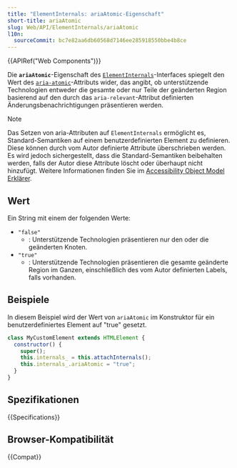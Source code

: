 ```yaml
---
title: "ElementInternals: ariaAtomic-Eigenschaft"
short-title: ariaAtomic
slug: Web/API/ElementInternals/ariaAtomic
l10n:
  sourceCommit: bc7e82aa6db60568d7146ee285918550bbe4b8ce
---
```


{{APIRef("Web Components")}}

Die **`ariaAtomic`**-Eigenschaft des [`ElementInternals`](/de/docs/Web/API/ElementInternals)-Interfaces spiegelt den Wert des [`aria-atomic`](/de/docs/Web/Accessibility/ARIA/Attributes/aria-atomic)-Attributs wider, das angibt, ob unterstützende Technologien entweder die gesamte oder nur Teile der geänderten Region basierend auf den durch das `aria-relevant`-Attribut definierten Änderungsbenachrichtigungen präsentieren werden.

> [!NOTE]
> Das Setzen von aria-Attributen auf `ElementInternals` ermöglicht es, Standard-Semantiken auf einem benutzerdefinierten Element zu definieren. Diese können durch vom Autor definierte Attribute überschrieben werden. Es wird jedoch sichergestellt, dass die Standard-Semantiken beibehalten werden, falls der Autor diese Attribute löscht oder überhaupt nicht hinzufügt. Weitere Informationen finden Sie im [Accessibility Object Model Erklärer](https://wicg.github.io/aom/explainer.html#default-semantics-for-custom-elements-via-the-elementinternals-object).

## Wert

Ein String mit einem der folgenden Werte:

- `"false"`
  - : Unterstützende Technologien präsentieren nur den oder die geänderten Knoten.
- `"true"`
  - : Unterstützende Technologien präsentieren die gesamte geänderte Region im Ganzen, einschließlich des vom Autor definierten Labels, falls vorhanden.

## Beispiele

In diesem Beispiel wird der Wert von `ariaAtomic` im Konstruktor für ein benutzerdefiniertes Element auf "true" gesetzt.

```js
class MyCustomElement extends HTMLElement {
  constructor() {
    super();
    this.internals_ = this.attachInternals();
    this.internals_.ariaAtomic = "true";
  }
}
```

## Spezifikationen

{{Specifications}}

## Browser-Kompatibilität

{{Compat}}
